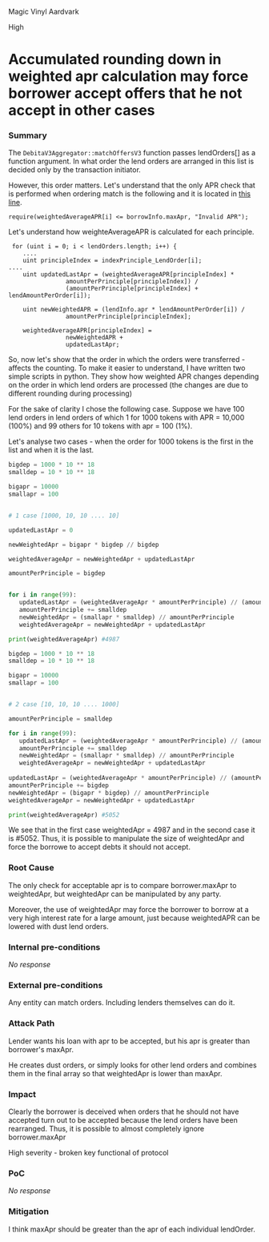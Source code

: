 Magic Vinyl Aardvark

High

# Accumulated rounding down in weighted apr calculation may force borrower accept offers that he not accept in other cases

### Summary

The `DebitaV3Aggregator::matchOffersV3` function passes lendOrders[] as a function argument. In what order the lend orders are arranged in this list is decided only by the transaction initiator.

However, this order matters. Let's understand that the only APR check that is performed when ordering match is the following and it is located in [this line](https://github.com/sherlock-audit/2024-11-debita-finance-v3/blob/main/Debita-V3-Contracts/contracts/DebitaV3Aggregator.sol#L560).
```solidity
require(weightedAverageAPR[i] <= borrowInfo.maxApr, "Invalid APR");
```
Let's understand how weighteAverageAPR is calculated for each principle.

```solidity
 for (uint i = 0; i < lendOrders.length; i++) {
    ....
    uint principleIndex = indexPrinciple_LendOrder[i];
....
    uint updatedLastApr = (weightedAverageAPR[principleIndex] *
                amountPerPrinciple[principleIndex]) /
                (amountPerPrinciple[principleIndex] + lendAmountPerOrder[i]);

    uint newWeightedAPR = (lendInfo.apr * lendAmountPerOrder[i]) /
                amountPerPrinciple[principleIndex];

    weightedAverageAPR[principleIndex] =
                newWeightedAPR +
                updatedLastApr;
```

So, now let's show that the order in which the orders were transferred - affects the counting. To make it easier to understand, I have written two simple scripts in python. They show how weighted APR changes depending on the order in which lend orders are processed (the changes are due to different rounding during processing)

For the sake of clarity I chose the following case. Suppose we have 100 lend orders in lend orders of which 1 for 1000 tokens with APR = 10,000 (100%) and 99 others for 10 tokens with apr = 100 (1%).

Let's analyse two cases - when the order for 1000 tokens is the first in the list and when it is the last.

```python
bigdep = 1000 * 10 ** 18
smalldep = 10 * 10 ** 18

bigapr = 10000
smallapr = 100


# 1 case [1000, 10, 10 .... 10]

updatedLastApr = 0

newWeightedApr = bigapr * bigdep // bigdep

weightedAverageApr = newWeightedApr + updatedLastApr

amountPerPrinciple = bigdep


for i in range(99):
   updatedLastApr = (weightedAverageApr * amountPerPrinciple) // (amountPerPrinciple + smalldep)
   amountPerPrinciple += smalldep
   newWeightedApr = (smallapr * smalldep) // amountPerPrinciple
   weightedAverageApr = newWeightedApr + updatedLastApr

print(weightedAverageApr) #4987
```

```python
bigdep = 1000 * 10 ** 18
smalldep = 10 * 10 ** 18

bigapr = 10000
smallapr = 100


# 2 case [10, 10, 10 .... 1000]

amountPerPrinciple = smalldep

for i in range(99):
   updatedLastApr = (weightedAverageApr * amountPerPrinciple) // (amountPerPrinciple + smalldep)
   amountPerPrinciple += smalldep
   newWeightedApr = (smallapr * smalldep) // amountPerPrinciple
   weightedAverageApr = newWeightedApr + updatedLastApr
   
updatedLastApr = (weightedAverageApr * amountPerPrinciple) // (amountPerPrinciple + bigdep)
amountPerPrinciple += bigdep
newWeightedApr = (bigapr * bigdep) // amountPerPrinciple
weightedAverageApr = newWeightedApr + updatedLastApr

print(weightedAverageApr) #5052
```

We see that in the first case weightedApr = 4987 and in the second case it is #5052. Thus, it is possible to manipulate the size of weightedApr and force the borrowe to accept debts it should not accept.


### Root Cause

The only check for acceptable apr is to compare borrower.maxApr to weightedApr, but  weightedApr can be manipulated by any party.

Moreover, the use of weightedApr may force the borrower to borrow at a very high interest rate for a large amount, just because weightedAPR can be lowered with dust lend orders.

### Internal pre-conditions

_No response_

### External pre-conditions

Any entity can match orders. Including lenders themselves can do it. 

### Attack Path

Lender wants his loan with apr to be accepted, but his apr is greater than borrower's maxApr.

He creates dust orders, or simply looks for other lend orders and combines them in the final array so that weightedApr is lower than maxApr.

### Impact

Clearly the borrower is deceived when orders that he should not have accepted turn out to be accepted because the lend orders have been rearranged. Thus, it is possible to almost completely ignore borrower.maxApr  

High severity - broken key functional of protocol

### PoC

_No response_

### Mitigation

I think maxApr should be greater than the apr of each individual lendOrder.
